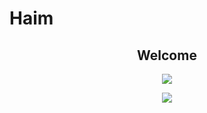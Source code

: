 # Haim
<h2 align="center">Welcome</h2>

<p align="center">
<img align="center" src="https://github-readme-stats.vercel.app/api?username=haimgoldfisher&show_icons=true&theme=radical" />
</p>
<p align="center">
<img align="center" src="https://komarev.com/ghpvc/?username=haimgoldfishe&style=flat-square&color=ff69b4" />
</p>
